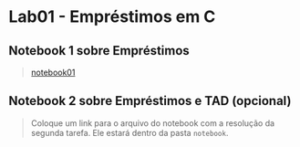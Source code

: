 # Lab01 - Empréstimos em C

## Notebook 1 sobre Empréstimos

> [notebook01](notebook/emprestimo01.ipynb)

## Notebook 2 sobre Empréstimos e TAD (opcional)

> Coloque um link para o arquivo do notebook com a resolução da segunda tarefa. Ele estará dentro da pasta `notebook`.
